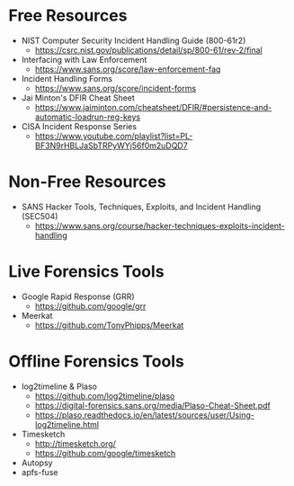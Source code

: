 # Free Resources
- NIST Computer Security Incident Handling Guide (800-61r2)
  - https://csrc.nist.gov/publications/detail/sp/800-61/rev-2/final
- Interfacing with Law Enforcement
  - https://www.sans.org/score/law-enforcement-faq
- Incident Handling Forms
  - https://www.sans.org/score/incident-forms
- Jai Minton's DFIR Cheat Sheet
  - https://www.jaiminton.com/cheatsheet/DFIR/#persistence-and-automatic-loadrun-reg-keys
- CISA Incident Response Series
  - https://www.youtube.com/playlist?list=PL-BF3N9rHBLJaSbTRPyWYj56f0m2uDQD7


# Non-Free Resources
- SANS Hacker Tools, Techniques, Exploits, and Incident Handling (SEC504)
  - https://www.sans.org/course/hacker-techniques-exploits-incident-handling


# Live Forensics Tools
- Google Rapid Response (GRR)
  - https://github.com/google/grr
- Meerkat
  - https://github.com/TonyPhipps/Meerkat


# Offline Forensics Tools
- log2timeline & Plaso
  - https://github.com/log2timeline/plaso
  - https://digital-forensics.sans.org/media/Plaso-Cheat-Sheet.pdf
  - https://plaso.readthedocs.io/en/latest/sources/user/Using-log2timeline.html
- Timesketch
  - http://timesketch.org/
  - https://github.com/google/timesketch
- Autopsy
- apfs-fuse

